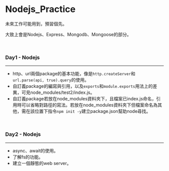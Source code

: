 # Nodejs_Practice
未來工作可能用到，預習個先。

大致上會是Nodejs、Express、Mongodb、Mongoose的部分。

<br />

### Day1 - Nodejs
---
- http、url兩個package的基本功能，像是`http.createServer`和`url.parse(api, true).query`的使用。
- 自訂義package的編寫與引用，以及`exports`和`module.exports`用法上的差異，可見node_modules/test2/index.js。
- 自訂義package若放在node_modules資料夾下，且檔案已index.js命名，引用時可以省略對路徑的寫法。若放在node_modules資料夾下但檔案命名為其他，需在該位置下指令`npm init -y`建立package.json幫助node尋找。

<br />

### Day2 - Nodejs
---
- async、await的使用。
- 了解fs的功能。
- 建立一個靜態的web server。
